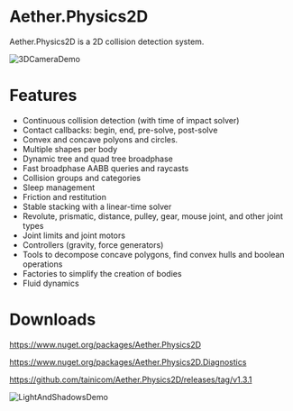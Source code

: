 # Aether.Physics2D

Aether.Physics2D is a 2D collision detection system.

![3DCameraDemo](Documentation//Images/3DCameraDemo.png)

# Features

- Continuous collision detection (with time of impact solver)
- Contact callbacks: begin, end, pre-solve, post-solve
- Convex and concave polyons and circles.
- Multiple shapes per body
- Dynamic tree and quad tree broadphase
- Fast broadphase AABB queries and raycasts
- Collision groups and categories
- Sleep management
- Friction and restitution
- Stable stacking with a linear-time solver
- Revolute, prismatic, distance, pulley, gear, mouse joint, and other joint types
- Joint limits and joint motors
- Controllers (gravity, force generators)
- Tools to decompose concave polygons, find convex hulls and boolean operations
- Factories to simplify the creation of bodies
- Fluid dynamics

# Downloads

https://www.nuget.org/packages/Aether.Physics2D

https://www.nuget.org/packages/Aether.Physics2D.Diagnostics

https://github.com/tainicom/Aether.Physics2D/releases/tag/v1.3.1

![LightAndShadowsDemo](Documentation//Images/LightAndShadowsDemo.png)
